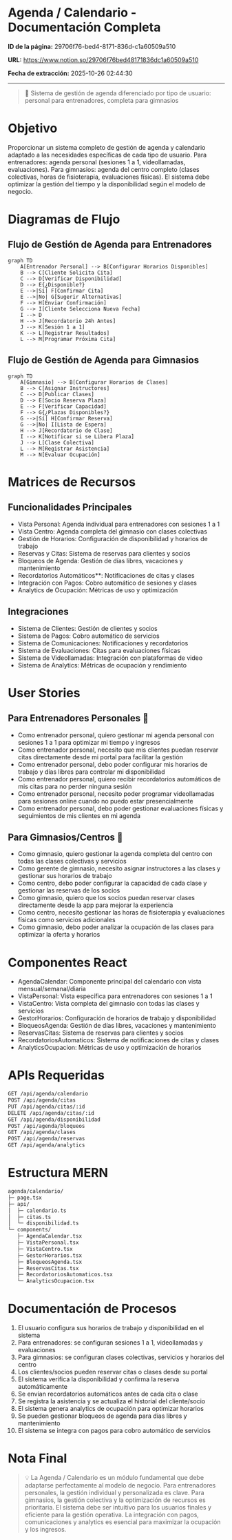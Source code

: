 # Agenda / Calendario - Documentación Completa

**ID de la página:** 29706f76-bed4-8171-836d-c1a60509a510

**URL:** https://www.notion.so/29706f76bed48171836dc1a60509a510

**Fecha de extracción:** 2025-10-26 02:44:30

---

> 📅 Sistema de gestión de agenda diferenciado por tipo de usuario: personal para entrenadores, completa para gimnasios

# Objetivo

Proporcionar un sistema completo de gestión de agenda y calendario adaptado a las necesidades específicas de cada tipo de usuario. Para entrenadores: agenda personal (sesiones 1 a 1, videollamadas, evaluaciones). Para gimnasios: agenda del centro completo (clases colectivas, horas de fisioterapia, evaluaciones físicas). El sistema debe optimizar la gestión del tiempo y la disponibilidad según el modelo de negocio.

# Diagramas de Flujo

## Flujo de Gestión de Agenda para Entrenadores

```mermaid
graph TD
    A[Entrenador Personal] --> B[Configurar Horarios Disponibles]
    B --> C[Cliente Solicita Cita]
    C --> D[Verificar Disponibilidad]
    D --> E{¿Disponible?}
    E -->|Sí| F[Confirmar Cita]
    E -->|No| G[Sugerir Alternativas]
    F --> H[Enviar Confirmación]
    G --> I[Cliente Selecciona Nueva Fecha]
    I --> D
    H --> J[Recordatorio 24h Antes]
    J --> K[Sesión 1 a 1]
    K --> L[Registrar Resultados]
    L --> M[Programar Próxima Cita]
```

## Flujo de Gestión de Agenda para Gimnasios

```mermaid
graph TD
    A[Gimnasio] --> B[Configurar Horarios de Clases]
    B --> C[Asignar Instructores]
    C --> D[Publicar Clases]
    D --> E[Socio Reserva Plaza]
    E --> F[Verificar Capacidad]
    F --> G{¿Plazas Disponibles?}
    G -->|Sí| H[Confirmar Reserva]
    G -->|No| I[Lista de Espera]
    H --> J[Recordatorio de Clase]
    I --> K[Notificar si se Libera Plaza]
    J --> L[Clase Colectiva]
    L --> M[Registrar Asistencia]
    M --> N[Evaluar Ocupación]
```

# Matrices de Recursos

## Funcionalidades Principales

- Vista Personal: Agenda individual para entrenadores con sesiones 1 a 1
- Vista Centro: Agenda completa del gimnasio con clases colectivas
- Gestión de Horarios: Configuración de disponibilidad y horarios de trabajo
- Reservas y Citas: Sistema de reservas para clientes y socios
- Bloqueos de Agenda: Gestión de días libres, vacaciones y mantenimiento
- Recordatorios Automáticos**: Notificaciones de citas y clases
- Integración con Pagos: Cobro automático de sesiones y clases
- Analytics de Ocupación: Métricas de uso y optimización
## Integraciones

- Sistema de Clientes: Gestión de clientes y socios
- Sistema de Pagos: Cobro automático de servicios
- Sistema de Comunicaciones: Notificaciones y recordatorios
- Sistema de Evaluaciones: Citas para evaluaciones físicas
- Sistema de Videollamadas: Integración con plataformas de video
- Sistema de Analytics: Métricas de ocupación y rendimiento
# User Stories

## Para Entrenadores Personales 🧍

- Como entrenador personal, quiero gestionar mi agenda personal con sesiones 1 a 1 para optimizar mi tiempo y ingresos
- Como entrenador personal, necesito que mis clientes puedan reservar citas directamente desde mi portal para facilitar la gestión
- Como entrenador personal, debo poder configurar mis horarios de trabajo y días libres para controlar mi disponibilidad
- Como entrenador personal, quiero recibir recordatorios automáticos de mis citas para no perder ninguna sesión
- Como entrenador personal, necesito poder programar videollamadas para sesiones online cuando no puedo estar presencialmente
- Como entrenador personal, debo poder gestionar evaluaciones físicas y seguimientos de mis clientes en mi agenda
## Para Gimnasios/Centros 🏢

- Como gimnasio, quiero gestionar la agenda completa del centro con todas las clases colectivas y servicios
- Como gerente de gimnasio, necesito asignar instructores a las clases y gestionar sus horarios de trabajo
- Como centro, debo poder configurar la capacidad de cada clase y gestionar las reservas de los socios
- Como gimnasio, quiero que los socios puedan reservar clases directamente desde la app para mejorar la experiencia
- Como centro, necesito gestionar las horas de fisioterapia y evaluaciones físicas como servicios adicionales
- Como gimnasio, debo poder analizar la ocupación de las clases para optimizar la oferta y horarios
# Componentes React

- AgendaCalendar: Componente principal del calendario con vista mensual/semanal/diaria
- VistaPersonal: Vista específica para entrenadores con sesiones 1 a 1
- VistaCentro: Vista completa del gimnasio con todas las clases y servicios
- GestorHorarios: Configuración de horarios de trabajo y disponibilidad
- BloqueosAgenda: Gestión de días libres, vacaciones y mantenimiento
- ReservasCitas: Sistema de reservas para clientes y socios
- RecordatoriosAutomaticos: Sistema de notificaciones de citas y clases
- AnalyticsOcupacion: Métricas de uso y optimización de horarios
# APIs Requeridas

```bash
GET /api/agenda/calendario
POST /api/agenda/citas
PUT /api/agenda/citas/:id
DELETE /api/agenda/citas/:id
GET /api/agenda/disponibilidad
POST /api/agenda/bloqueos
GET /api/agenda/clases
POST /api/agenda/reservas
GET /api/agenda/analytics
```

# Estructura MERN

```bash
agenda/calendario/
├─ page.tsx
├─ api/
│  ├─ calendario.ts
│  ├─ citas.ts
│  └─ disponibilidad.ts
└─ components/
   ├─ AgendaCalendar.tsx
   ├─ VistaPersonal.tsx
   ├─ VistaCentro.tsx
   ├─ GestorHorarios.tsx
   ├─ BloqueosAgenda.tsx
   ├─ ReservasCitas.tsx
   ├─ RecordatoriosAutomaticos.tsx
   └─ AnalyticsOcupacion.tsx
```

# Documentación de Procesos

1. El usuario configura sus horarios de trabajo y disponibilidad en el sistema
1. Para entrenadores: se configuran sesiones 1 a 1, videollamadas y evaluaciones
1. Para gimnasios: se configuran clases colectivas, servicios y horarios del centro
1. Los clientes/socios pueden reservar citas o clases desde su portal
1. El sistema verifica la disponibilidad y confirma la reserva automáticamente
1. Se envían recordatorios automáticos antes de cada cita o clase
1. Se registra la asistencia y se actualiza el historial del cliente/socio
1. El sistema genera analytics de ocupación para optimizar horarios
1. Se pueden gestionar bloqueos de agenda para días libres y mantenimiento
1. El sistema se integra con pagos para cobro automático de servicios
# Nota Final

> 💡 La Agenda / Calendario es un módulo fundamental que debe adaptarse perfectamente al modelo de negocio. Para entrenadores personales, la gestión individual y personalizada es clave. Para gimnasios, la gestión colectiva y la optimización de recursos es prioritaria. El sistema debe ser intuitivo para los usuarios finales y eficiente para la gestión operativa. La integración con pagos, comunicaciones y analytics es esencial para maximizar la ocupación y los ingresos.

